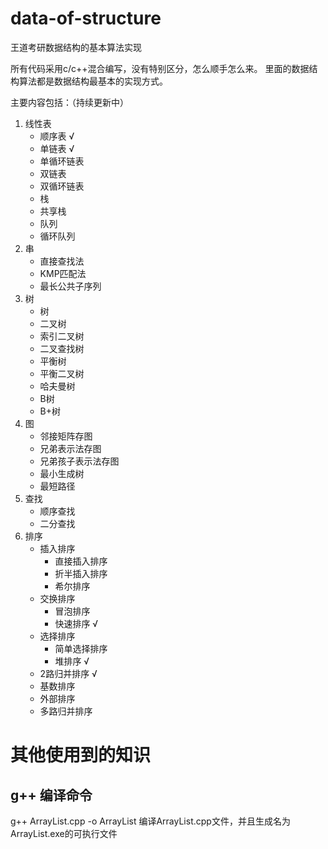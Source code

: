 # data-of-structure
王道考研数据结构的基本算法实现

所有代码采用c/c++混合编写，没有特别区分，怎么顺手怎么来。
里面的数据结构算法都是数据结构最基本的实现方式。

主要内容包括：（持续更新中）
1. 线性表
    - 顺序表 √
    - 单链表 √
    - 单循环链表
    - 双链表
    - 双循环链表
    - 栈
    - 共享栈
    - 队列
    - 循环队列
2. 串
    - 直接查找法
    - KMP匹配法
    - 最长公共子序列
2. 树
    - 树
    - 二叉树
    - 索引二叉树
    - 二叉查找树
    - 平衡树
    - 平衡二叉树
    - 哈夫曼树
    - B树
    - B+树
3. 图
    - 邻接矩阵存图
    - 兄弟表示法存图
    - 兄弟孩子表示法存图
    - 最小生成树
    - 最短路径
4. 查找
    - 顺序查找
    - 二分查找
5. 排序
    - 插入排序
        + 直接插入排序
        + 折半插入排序
        + 希尔排序
    - 交换排序
        + 冒泡排序
        + 快速排序 √
    - 选择排序
        + 简单选择排序
        + 堆排序 √
    - 2路归并排序 √
    - 基数排序
    - 外部排序
    - 多路归并排序

# 其他使用到的知识
## g++ 编译命令
g++ ArrayList.cpp -o ArrayList
编译ArrayList.cpp文件，并且生成名为ArrayList.exe的可执行文件
